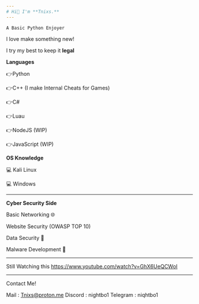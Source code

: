 ```yaml
---
# Hi👋 I'm **Tnixs.** 
---
```

`A Basic Python Enjoyer`

I love make something new!

I try my best to keep it **legal**


**Languages**

👉Python
 
👉C++ (I make Internal Cheats for Games)

👉C# 

👉Luau

👉NodeJS (WIP)

👉JavaScript (WIP)
 
**OS Knowledge**

💻 Kali Linux

💻 Windows


--------------------------------------------
**Cyber Security Side**

Basic Networking 🌐

Website Security (OWASP TOP 10)

Data Security 📁

Malware Development 🦠

----
Still Watching this https://www.youtube.com/watch?v=GhX6UeQCWoI

---
Contact Me!

Mail : Tnixs@proton.me
Discord : nightbo1
Telegram : niqhtbo1
